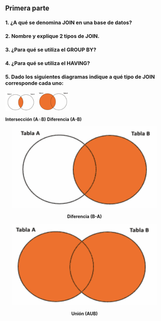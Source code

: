## Primera parte

### 1. ¿A qué se denomina JOIN en una base de datos?

### 2. Nombre y explique 2 tipos de JOIN.

### 3. ¿Para qué se utiliza el GROUP BY?

### 4. ¿Para qué se utiliza el HAVING?

### 5. Dado los siguientes diagramas indique a qué tipo de JOIN corresponde cada uno:

<p float="center">
<p float="left">
  <img src="./img/Interseccion.png" width="100" />
  <img src="./img/Left.png" width="100" /> 
</p>
<p float="left">
  <b>Intersección (A∩B)</b>
  <b>Diferencia (A-B)</b>
</p>
</p>

<p align="center">
  <img width="460" height="260" src="./img/Right.png">
</p>
<p align="center">
  <b>Diferencia (B-A)</b>
</p>

<p align="center">
  <img width="460" height="260" src="./img/LeftRight.png">
</p>
<p align="center">
  <b>Unión (AUB)</b>
</p>
